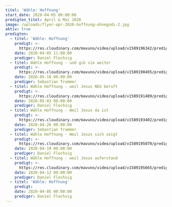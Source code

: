 ```yaml
---
titel: 'Wähle: Hoffnung'
start_date: 2020-04-05 00:00:00
predigten_titel: April & Mai 2020
image: /uploads/flyer-apr-2020-hoffnung-ohnegodi-2.jpg
aktiv: true
predigten:
  - titel: 'Wähle: Hoffnung'
    predigt: >-
      https://res.cloudinary.com/mavuno/video/upload/v1589196342/predigten/W%C3%A4hle%20Hoffnung/2020-04-05_GoDi_Mavuno_Berlin_-_W%C3%A4hle_Hoffnung.mp3
    date: 2020-04-05 11:00:00
    prediger: Daniel Flechsig
  - titel: Wähle Hoffnung - und gib sie weiter
    predigt: >-
      https://res.cloudinary.com/mavuno/video/upload/v1589190495/predigten/W%C3%A4hle%20Hoffnung/2020-05-10_GoDi_Mavuno_Berlin_-_W%C3%A4hle_Hoffnung_-_und_gib_sie_weiter.mp3
    date: 2020-05-10 00:00:00
    prediger: Sebastian Trommer
  - titel: Wähle Hoffnung - weil Jesus NEU beruft
    predigt: >-
      https://res.cloudinary.com/mavuno/video/upload/v1589191409/predigten/W%C3%A4hle%20Hoffnung/2020-05-03_GoDi_Mavuno_Berlin_-_W%C3%A4hle_Hoffnung_6_-_Weil_Jesus_neu_beruft.mp3
    date: 2020-05-03 00:00:00
    prediger: Daniel Flechsig
  - titel: Wähle Hoffnung - Weil Jesus da ist
    predigt: >-
      https://res.cloudinary.com/mavuno/video/upload/v1589193402/predigten/W%C3%A4hle%20Hoffnung/2020-04-26_GoDi_Mavuno_Berlin_-_W%C3%A4hle_Hoffnung_4_-_Weil_Jesus_da_ist.mp3
    date: 2020-04-26 00:00:00
    prediger: Sebastian Trommer
  - titel: Wähle Hoffnung - Weil Jesus sich zeigt
    predigt: >-
      https://res.cloudinary.com/mavuno/video/upload/v1589195070/predigten/W%C3%A4hle%20Hoffnung/2020-04-19_GoDi_Mavuno_Berlin_-_W%C3%A4hle_Hoffnung_3_-_Weil_Jesus_sich_zeigt.mp3
    date: 2020-04-19 00:00:00
    prediger: Daniel Flechsig
  - titel: Wähle Hoffnung - weil Jesus auferstand
    predigt: >-
      https://res.cloudinary.com/mavuno/video/upload/v1589195665/predigten/W%C3%A4hle%20Hoffnung/2020-04-12_GoDi_Mavuno_Berlin_-_W%C3%A4hle_Hoffnung_2_-_Weil_Jesus_auferstand_Ostersonntag.mp3
    date: 2020-04-12 00:00:00
    prediger: Daniel Flechsig
  - titel: 'Wähle: Hoffnung'
    predigt:
    date: 2020-04-05 00:00:00
    prediger: Daniel Flechsig
---
```


